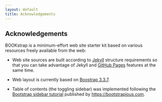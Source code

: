 ```yaml
---
layout: default
title: Acknowledgements
---
```


## Acknowledgements

BOOKstrap is a minimum-effort web site starter kit based on various resources freely available from the web:

* Web site sources are built according to [Jekyll](https://jekyllrb.com/) structure requirements so that you can take advantage of Jekyll and [GitHub Pages](https://help.github.com/articles/using-jekyll-as-a-static-site-generator-with-github-pages/) features at the same time.

* Web layout is currently based on [Boostrap 3.3.7](https://getbootstrap.com/docs/3.3/).

* Table of contents (the toggling sidebar) was implemented following the [Bootstrap sidebar tutorial](https://bootstrapious.com/p/bootstrap-sidebar) published by https://bootstrapious.com. 
